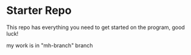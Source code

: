 # Starter Repo
This repo has everything you need to get started on the program, good luck!

my work is in "mh-branch" branch
